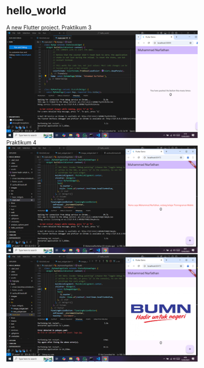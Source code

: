 # hello_world

A new Flutter project.
Praktikum 3
![Screenshoot Hello_World](images/01.png)
Praktikum 4
![Screenshoot Hello_World](images/02.png)
![Screenshoot Hello_World](images/03.png)

